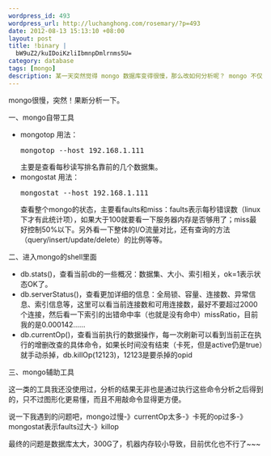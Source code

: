 ```yaml
--- 
wordpress_id: 493
wordpress_url: http://luchanghong.com/rosemary/?p=493
date: 2012-08-13 15:13:10 +08:00
layout: post
title: !binary |
  bW9uZ2/kuIDoiKzliIbmnpDmlrnms5U=
category: database
tags: [mongo]
description: 某一天突然觉得 mongo 数据库变得很慢，那么改如何分析呢？ mongo 不仅自身提供了几个查看状态的工具（ mongotop、 mongostat ），我们还可以登陆到 mongo shell 里面一探究竟，通过这些操作应该能确定 mongo 的问题所在，然后在对症下药。
---
```

mongo很慢，突然！果断分析一下。

一、mongo自带工具
<ul>
	<li>mongotop
用法：<pre class="prettyprint">mongotop --host 192.168.1.111</pre> 主要是查看每秒读写排名靠前的几个数据集。</li>
	<li>mongostat
用法：<pre class="prettyprint">mongostat --host 192.168.1.111</pre>查看整个mongo的状态，主要看faults和miss：faults表示每秒错误数（linux下才有此统计项），如果大于100就要看一下服务器内存是否够用了；miss最好控制50%以下。另外看一下整体的I/O流量对比，还有查询的方法（query/insert/update/delete）的比例等等。</li>
</ul>
二、进入mongo的shell里面
<ul>
	<li>db.stats()，查看当前db的一些概况：数据集、大小、索引相关，ok=1表示状态OK了。</li>
	<li>db.serverStatus()，查看更加详细的信息：全局锁、容量、连接数、异常信息、索引信息等，这里可以看当前连接数和可用连接数，最好不要超过2000个连接，然后看一下索引的出错命中率（也就是没有命中）missRatio，目前我的是0.000142……</li>
	<li>db.currentOp()，查看当前执行的数据操作，每一次刷新可以看到当前正在执行的增删改查的具体命令，如果长时间没有结束（卡死，但是active仍是true）就手动杀掉，db.killOp(12123)，12123是要杀掉的opid</li>
</ul>
三、mongo辅助工具

这一类的工具我还没使用过，分析的结果无非也是通过执行这些命令分析之后得到的，只不过图形化更易懂，而且不用敲命令显得更方便。

说一下我遇到的问题吧，mongo过慢-》currentOp太多-》卡死的op过多-》mongostat表示faults过大-》killop

最终的问题是数据库太大，300G了，机器内存较小导致，目前优化也不行了~~~
